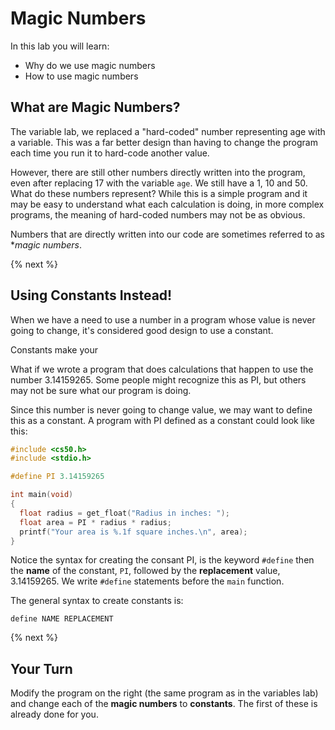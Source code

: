 # Magic Numbers

In this lab you will learn:

- Why do we use magic numbers
- How to use magic numbers

## What are Magic Numbers?

The variable lab, we replaced a "hard-coded" number representing age with a variable. This was a far better design than having to change the program each time you run it to hard-code another value.

However, there are still other numbers directly written into the program, even after replacing 17 with the variable `age`. We still have a 1, 10 and 50. What do these numbers represent? While this is a simple program and it may be easy to understand what each calculation is doing, in more complex programs, the meaning of hard-coded numbers may not be as obvious.

Numbers that are directly written into our code are sometimes referred to as **magic numbers*.

{% next %}

## Using Constants Instead!

When we have a need to use a number in a program whose value is never going to change, it's considered good design to use a constant. 

Constants make your 

What if we wrote a program that does calculations that happen to use the number 3.14159265. Some people might recognize this as PI, but others may not be sure what our program is doing.

Since this number is never going to change value, we may want to define this as a constant. A program with PI defined as a constant could look like this:

```c
#include <cs50.h>
#include <stdio.h>

#define PI 3.14159265

int main(void)
{
  float radius = get_float("Radius in inches: ");
  float area = PI * radius * radius;
  printf("Your area is %.1f square inches.\n", area);
}
```

Notice the syntax for creating the consant PI, is the keyword `#define` then the **name** of the constant, `PI`, followed by the **replacement** value, 3.14159265. We write `#define` statements before the `main` function.

The general syntax to create constants is:

```
define NAME REPLACEMENT
```

{% next %}

## Your Turn

Modify the program on the right (the same program as in the variables lab) and change each of the **magic numbers** to **constants**. The first of these is already done for you.
